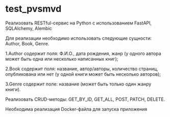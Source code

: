 # test_pvsmvd
Реализовать RESTful-сервис на Python с использованием FastAPI, SQLAlchemy, Alembic

Для реализации необходимо использовать следующие сущности: Author, Book, Genre.

1.Author содержит поля: Ф.И.О., дата рождения, жанр (у одного автора может быть одна или несколько написанных книг);

2.Book содержит поля: название, автор/авторы, количество страниц, опубликована или нет (у одной книги может быть несколько авторов);

3.Genre содержит поле: название (может быть только один жанру книги).

Реализовать CRUD-методы: GET_BY_ID, GET_ALL, POST, PATCH, DELETE.

Необходима реализация Docker-файла для запуска приложения